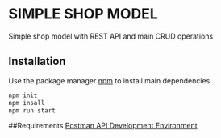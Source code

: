 # SIMPLE SHOP MODEL

Simple shop model with REST API and main CRUD operations

## Installation

Use the package manager [npm](https://www.npmjs.com/get-npm) to install main dependencies.


```bash
npm init
npm insall
npm run start
```

##Requirements
[Postman API Development Environment](https://developers.sap.com/tutorials/api-tools-postman-install.html)


